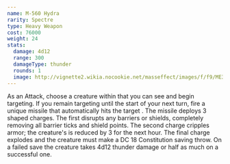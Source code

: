 ```yaml
---
name: M-560 Hydra
rarity: Spectre
type: Heavy Weapon
cost: 76000
weight: 24
stats:
  damage: 4d12
  range: 300
  damageType: thunder
  rounds: 1
  image: http://vignette2.wikia.nocookie.net/masseffect/images/f/f9/ME3_Hydra_Heavy_Weapon.png/revision/latest?cb=20120317194543
---
```

As an Attack, choose a creature within <me-distance length="150" /> that you can see and begin targeting. If you 
remain targeting until the start of your next turn, fire a unique missile that automatically hits the target . 
The missile deploys 3 shaped charges. The first disrupts any barriers or shields, completely removing all barrier ticks 
and shield points. The second charge cripples armor; the creature's is reduced by 3 for the next hour. The final charge 
explodes and the creature must make a DC 18 Constitution saving throw. On a failed save the creature takes 4d12 thunder 
damage or half as much on a successful one.

